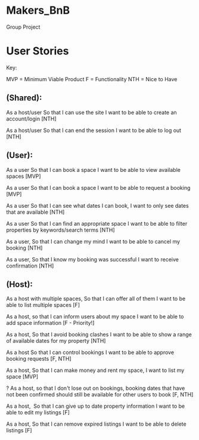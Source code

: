 # Makers_BnB
Group Project

# User Stories

Key: 

MVP = Minimum Viable Product
F = Functionality
NTH = Nice to Have

## (Shared):

As a host/user
So that I can use the site
I want to be able to create an account/login [NTH]

As a host/user
So that I can end the session
I want to be able to log out [NTH]

## (User):

As a user
So that I can book a space
I want to be able to view available spaces [MVP]

As a user
So that I can book a space
I want to be able to request a booking [MVP]

As a user
So that I can see what dates I can book,
I want to only see dates that are available [NTH]

As a user
So that I can find an appropriate space
I want to be able to filter properties by keywords/search terms [NTH]

As a user,
So that I can change my mind
I want to be able to cancel my booking [NTH]

As a user,
So that I know my booking was successful
I want to receive confirmation [NTH]

## (Host):


As a host with multiple spaces,
So that I can offer all of them
I want to be able to list multiple spaces [F]

As a host,
so that I can inform users about my space
I want to be able to add space information [F - Priority!]

As a host,
So that I avoid booking clashes
I want to be able to show a range of available dates for my property [NTH]

As a host
So that I can control bookings
I want to be able to approve booking requests [F, NTH]

As a host,
So that I can make money and rent my space,
I want to list my space [MVP]

? As a host,
so that I don't lose out on bookings,
booking dates that have not been confirmed should still be available for other users to book [F, NTH]

As a host, 
So that I can give up to date property information
I want to be able to edit my listings [F]

As a host,
So that I can remove expired listings
I want to be able to delete listings [F]

